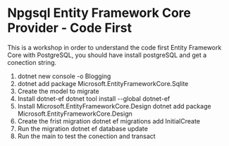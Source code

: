 # Npgsql Entity Framework Core Provider - Code First

This is a workshop in order to understand the code first Entity Framework Core with PostgreSQL, you should have install postgreSQL and get a conection string. 

1. dotnet new console -o Blogging
2. dotnet add package Microsoft.EntityFrameworkCore.Sqlite
3. Create the model to migrate
4. Install dotnet-ef
    dotnet tool install --global dotnet-ef
5. Install Microsoft.EntityFrameworkCore.Design
    dotnet add package Microsoft.EntityFrameworkCore.Design
6. Create the frist migration
    dotnet ef migrations add InitialCreate
7. Run the migration
    dotnet ef database update
8. Run the main to test the conection and transact
